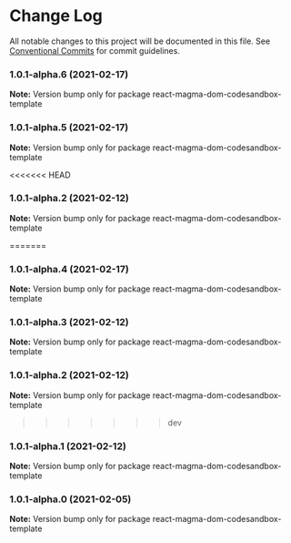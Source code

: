 # Change Log

All notable changes to this project will be documented in this file.
See [Conventional Commits](https://conventionalcommits.org) for commit guidelines.

### 1.0.1-alpha.6 (2021-02-17)

**Note:** Version bump only for package react-magma-dom-codesandbox-template





### 1.0.1-alpha.5 (2021-02-17)

**Note:** Version bump only for package react-magma-dom-codesandbox-template

<<<<<<< HEAD

### 1.0.1-alpha.2 (2021-02-12)

**Note:** Version bump only for package react-magma-dom-codesandbox-template

=======

### 1.0.1-alpha.4 (2021-02-17)

**Note:** Version bump only for package react-magma-dom-codesandbox-template

### 1.0.1-alpha.3 (2021-02-12)

**Note:** Version bump only for package react-magma-dom-codesandbox-template

### 1.0.1-alpha.2 (2021-02-12)

**Note:** Version bump only for package react-magma-dom-codesandbox-template

> > > > > > > dev

### 1.0.1-alpha.1 (2021-02-12)

**Note:** Version bump only for package react-magma-dom-codesandbox-template

### 1.0.1-alpha.0 (2021-02-05)

**Note:** Version bump only for package react-magma-dom-codesandbox-template
